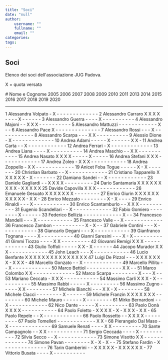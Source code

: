 ```yaml
---
title: "Soci"
date: "null"
author:
    username: ""
    fullname: ""
    email: ""
categories:
tags:
---
```


Soci
----

Elenco dei soci dell'associazione JUG Padova.

X = quota versata

  \#   Nome e Cognome         2005   2006   2007   2008   2009   2010   2011   2013   2014   2015   2016   2017   2018   2019   2020
  ---- ---------------------- ------ ------ ------ ------ ------ ------ ------ ------ ------ ------ ------ ------ ------ ------ ------
  1    Alessandra Volpato     \-     X      \-     \-     \-     \-     \-     \-     \-     \-     \-     \-     \-     \-     \-
  2    Alessandro Carraro     X      X      X      X      \-     \-     \-     \-     X      \-     \-     \-     \-     \-     \-
  3    Alessandro Guerra      \-     \-     \-     \-     X      \-     \-     \-     \-     \-     \-     \-     \-     \-     \-
  4    Alessandro Majoni      \-     \-     X      X      X      \-     \-     \-     \-     \-     \-     \-     \-     \-     \-
  5    Alessandro Mattuzzi    \-     \-     \-     \-     \-     \-     \-     \-     \-     \-     \-     \-     X      \-     \-
  6    Alessandro Pace        X      \-     \-     \-     \-     \-     \-     \-     \-     \-     \-     \-     \-     \-     \-
  7    Alessandro Rossi       \-     \-     \-     X      \-     \-     \-     \-     \-     \-     \-     \-     \-     \-     \-
  8    Alessandro Scarpa      \-     \-     \-     X      X      \-     \-     \-     \-     \-     \-     \-     \-     \-     \-
  9    Alessio Dione          \-     X      \-     \-     \-     \-     \-     \-     \-     \-     \-     \-     \-     \-     \-
  10   Andrea Adami           \-     \-     \-     \-     \-     X      \-     \-     \-     \-     \-     \-     X      X      \-
  11   Andrea Carta           \-     \-     X      \-     \-     \-     \-     \-     \-     \-     \-     \-     \-     \-     \-
  12   Andrea Ferrari         \-     X      \-     \-     \-     \-     \-     \-     \-     \-     \-     \-     \-     \-     \-
  13   Andrea Liana           \-     \-     \-     \-     X      \-     \-     \-     \-     \-     \-     \-     \-     \-     \-
  14   Andrea Maschio         \-     \-     X      X      \-     \-     \-     \-     \-     \-     \-     \-     \-     \-     \-
  15   Andrea Nasato          X      X      X      X      \-     \-     \-     \-     \-     X      \-     \-     \-     \-     \-
  16   Andrea Stefani         X      X      X      \-     \-     \-     \-     \-     \-     \-     \-     \-     \-     \-     \-
  17   Andrea Zoleo           \-     X      X      X      \-     \-     \-     \-     \-     \-     \-     \-     \-     \-     \-
  18   Andrea Zoppello        \-     X      X      \-     \-     \-     \-     \-     \-     \-     \-     \-     \-     \-     \-
  19   Anicet Foba Togue      \-     \-     \-     \-     \-     X      \-     X      \-     \-     \-     \-     \-     \-     \-
  20   Christian Barbato      \-     \-     X      \-     \-     \-     \-     \-     \-     \-     \-     \-     \-     \-     \-
  21   Cristiano Tapparello   X      X      X      X      X      X      \-     X      \-     \-     \-     \-     \-     \-     \-
  22   Damiano Sandei         \-     \-     X      \-     \-     \-     \-     \-     \-     \-     \-     \-     \-     \-     \-
  23   Daniele Gagliardi      \-     \-     X      X      X      X      \-     \-     \-     \-     \-     \-     \-     \-     \-
  24   Dario Santamaria       X      X      X      X      X      X      X      X      X      \-     X      X      X      X      X
  25   Davide Capovilla       X      X      X      \-     \-     \-     \-     \-     \-     \-     \-     \-     \-     \-     \-
  26   Emanuele Gesuato       X      X      X      X      X      X      X      \-     \-     \-     \-     \-     \-     \-     \-
  27   Enrico Giurin          X      X      X      X      X      X      X      X      X      X      X      \-     X      X      \-
  28   Enrico Mezzato         \-     \-     \-     \-     \-     \-     \-     \-     X      \-     X      \-     \-     \-     \-
  29   Enrico Rinaldi         \-     \-     \-     X      \-     \-     \-     \-     \-     \-     \-     \-     \-     \-     \-
  30   Enrico Scantamburlo    \-     \-     X      X      X      \-     \-     \-     \-     \-     \-     \-     \-     \-     \-
  31   Eugenio Scandellari    \-     \-     X      \-     \-     \-     \-     \-     \-     \-     \-     \-     \-     \-     \-
  32   Fabio Gomiero          \-     \-     \-     \-     \-     \-     \-     \-     X      \-     \-     \-     \-     \-     \-
  33   Federico Bellizia      \-     \-     \-     \-     \-     \-     \-     \-     \-     \-     \-     \-     X      \-     \-
  34   Francesco Mandelli     \-     \-     \-     X      \-     \-     \-     \-     \-     \-     \-     \-     \-     \-     \-
  35   Francesco Valle        \-     \-     X      \-     \-     \-     \-     \-     \-     \-     \-     \-     \-     \-     \-
  36   Francesco Zambon       \-     \-     \-     \-     \-     \-     \-     \-     \-     \-     X      \-     X      \-     \-
  37   Gabriele Contini       \-     \-     \-     X      \-     \-     \-     \-     \-     \-     \-     \-     \-     \-     \-
  38   Giancarlo Degani       \-     \-     \-     X      \-     \-     \-     \-     \-     \-     \-     \-     \-     \-     \-
  39   Gianfranco Tognana     \-     \-     \-     \-     X      \-     \-     \-     \-     \-     \-     \-     \-     \-     \-
  40   Gianni Saresini        \-     \-     \-     X      \-     X      \-     \-     \-     \-     \-     \-     \-     \-     \-
  41   Gimmi Tiozzo           \-     \-     \-     \-     X      X      \-     \-     \-     \-     \-     \-     \-     \-     \-
  42   Giovanni Remigi        X      X      X      \-     \-     \-     \-     \-     \-     \-     \-     \-     \-     \-     \-
  43   Giulio Toffoli         \-     \-     \-     \-     \-     X      X      \-     X      \-     \-     \-     \-     \-     \-
  44   Jacopo Murador         X      X      X      \-     \-     \-     \-     \-     \-     \-     \-     \-     \-     \-     \-
  45   John Leach             \-     \-     \-     X      \-     \-     \-     \-     \-     \-     \-     \-     \-     \-     \-
  46   Lucio Benfante         X      X      X      X      X      X      X      X      X      X      X      X      X      X      X
  47   Luigi De Pizzol        \-     \-     \-     X      X      X      X      X      X      X      \-     X      X      X      \-
  48   Marcello Gonzato       \-     \-     X      \-     \-     \-     \-     \-     \-     \-     \-     \-     \-     \-     \-
  49   Marcello Pillitu       \-     \-     X      \-     \-     \-     \-     \-     \-     \-     \-     \-     \-     \-     \-
  50   Marco Bettiol          \-     \-     \-     \-     \-     \-     \-     \-     \-     \-     \-     X      X      \-     \-
  51   Marco Colombo          X      X      \-     \-     \-     \-     \-     \-     \-     \-     \-     \-     \-     \-     \-
  52   Marco Scarpa           \-     \-     \-     \-     \-     \-     \-     \-     X      \-     \-     \-     X      \-     \-
  53   Mariano Ceccato        \-     X      X      X      \-     \-     \-     \-     \-     \-     \-     \-     \-     \-     \-
  54   Massimo Carli          X      X      X      \-     X      \-     \-     \-     \-     \-     \-     \-     \-     \-     \-
  55   Massimo Rabbi          \-     \-     \-     \-     \-     X      \-     \-     \-     \-     \-     \-     \-     \-     \-
  56   Massimo Zugno          \-     \-     \-     \-     \-     X      X      \-     \-     \-     \-     \-     \-     \-     \-
  57   Michele Bianchi        \-     \-     \-     X      X      \-     X      \-     \-     \-     \-     \-     \-     \-     \-
  58   Michele Ciacci         \-     \-     \-     \-     \-     \-     \-     \-     X      \-     \-     \-     \-     \-     \-
  59   Michele Franzin        X      X      X      X      X      X      X      \-     \-     \-     \-     \-     \-     \-     \-
  60   Michele Mauro          \-     \-     \-     \-     \-     \-     X      \-     \-     \-     \-     \-     \-     \-     \-
  61   Mirko Bernardoni       \-     \-     X      \-     \-     \-     \-     \-     \-     \-     \-     \-     \-     \-     \-
  62   Nico Dante             \-     \-     \-     \-     \-     X      \-     \-     \-     \-     \-     \-     \-     \-     \-
  63   Paolo Donà             X      X      X      X      \-     \-     \-     \-     \-     \-     \-     \-     \-     \-     \-
  64   Paolo Foletto          \-     X      X      X      X      \-     X      \-     X      X      X      \-     X      X      \-
  65   Paolo Repele           \-     \-     X      \-     \-     \-     \-     \-     \-     \-     \-     \-     \-     \-     \-
  66   Paolo Rossetto         \-     \-     X      X      X      X      \-     \-     \-     \-     \-     \-     \-     \-     \-
  67   Paolo Tomelleri        \-     \-     \-     \-     \-     \-     \-     \-     \-     \-     \-     \-     X      X      \-
  68   Pierangelo Dal Maso    \-     X      \-     \-     \-     \-     \-     \-     \-     \-     \-     \-     \-     \-     \-
  69   Samuele Renati         \-     \-     \-     \-     X      X      \-     \-     \-     \-     \-     \-     \-     \-     \-
  70   Sante Campagnolo       \-     \-     X      X      \-     \-     \-     \-     \-     \-     \-     \-     \-     \-     \-
  71   Sergio Ceccada         \-     \-     \-     \-     X      \-     \-     \-     \-     \-     \-     \-     \-     \-     \-
  72   Silvia Secco           \-     \-     X      \-     \-     \-     \-     \-     \-     \-     \-     \-     \-     \-     \-
  73   Simone Visotto         X      X      \-     \-     \-     \-     \-     \-     \-     \-     \-     \-     \-     \-     \-
  74   Simone Pavan           \-     \-     \-     \-     \-     \-     \-     \-     X      \-     X      \-     X      \-     \-
  75   Stefano Fardin         \-     X      \-     \-     \-     \-     \-     \-     \-     \-     \-     \-     \-     \-     \-
  76   Tarin Gamberini        \-     \-     X      X      X      X      X      \-     X      X      X      X      X      X      \-
  77   Vittorio Busata        \-     \-     \-     \-     X      \-     \-     \-     \-     \-     \-     \-     \-     \-     \-
